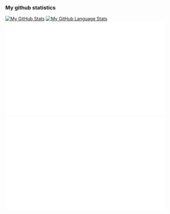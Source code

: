 ### My github statistics

<!--
**zachnguyen03/zachnguyen03** is a ✨ _special_ ✨ repository because its `README.md` (this file) appears on your GitHub profile.

Here are some ideas to get you started:

- 🔭 I’m currently working on ...
- 🌱 I’m currently learning ...
- 👯 I’m looking to collaborate on ...
- 🤔 I’m looking for help with ...
- 💬 Ask me about ...
- 📫 How to reach me: ...
- 😄 Pronouns: ...
- ⚡ Fun fact: ...
-->
[![My GitHub Stats](https://github-readme-stats.vercel.app/api/?username=zachnguyen03&count_private=true&theme=great-gatsby&showicons=true)]()
[![My GitHub Language Stats](https://github-readme-stats.vercel.app/api/top-langs/?username=zachnguyen03&langs_count=5&theme=great-gatsby)]()
![](https://github.com/zachnguyen03/github-stats/blob/master/generated/overview.svg)
![](https://github.com/zachnguyen03/github-stats/blob/master/generated/languages.svg)
